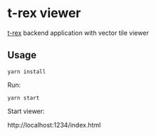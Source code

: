 t-rex viewer
============

[t-rex](https://github.com/t-rex-tileserver/t-rex) backend application with vector tile viewer


Usage
-----

    yarn install

Run:

    yarn start


Start viewer:

http://localhost:1234/index.html
